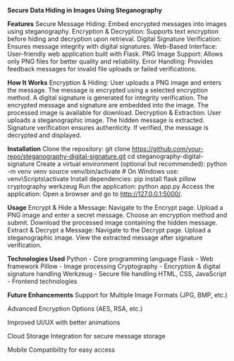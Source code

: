 **Secure Data Hiding in Images Using Steganography**

**Features**
Secure Message Hiding: Embed encrypted messages into images using steganography.
Encryption & Decryption: Supports text encryption before hiding and decryption upon retrieval.
Digital Signature Verification: Ensures message integrity with digital signatures.
Web-Based Interface: User-friendly web application built with Flask.
PNG Image Support: Allows only PNG files for better quality and reliability.
Error Handling: Provides feedback messages for invalid file uploads or failed verifications.

**How It Works**
Encryption & Hiding:
User uploads a PNG image and enters the message.
The message is encrypted using a selected encryption method.
A digital signature is generated for integrity verification.
The encrypted message and signature are embedded into the image.
The processed image is available for download.
Decryption & Extraction:
User uploads a steganographic image.
The hidden message is extracted.
Signature verification ensures authenticity.
If verified, the message is decrypted and displayed.

**Installation**
Clone the repository:
git clone https://github.com/your-repo/steganography-digital-signature.git
cd steganography-digital-signature
Create a virtual environment (optional but recommended):
python -m venv venv
source venv/bin/activate  # On Windows use: venv\Scripts\activate
Install dependencies:
pip install flask pillow cryptography werkzeug
Run the application:
python app.py
Access the application:
Open a browser and go to http://127.0.0.1:5000/.

**Usage**
Encrypt & Hide a Message:
Navigate to the Encrypt page.
Upload a PNG image and enter a secret message.
Choose an encryption method and submit.
Download the processed image containing the hidden message.
Extract & Decrypt a Message:
Navigate to the Decrypt page.
Upload a steganographic image.
View the extracted message after signature verification.

**Technologies Used**
Python - Core programming language
Flask - Web framework
Pillow - Image processing
Cryptography - Encryption & digital signature handling
Werkzeug - Secure file handling
HTML, CSS, JavaScript - Frontend technologies

**Future Enhancements**
Support for Multiple Image Formats (JPG, BMP, etc.)

Advanced Encryption Options (AES, RSA, etc.)

Improved UI/UX with better animations

Cloud Storage Integration for secure message storage

Mobile Compatibility for easy access
